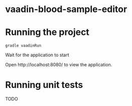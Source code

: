 # vaadin-blood-sample-editor

# Running the project

`gradle vaadinRun`

Wait for the application to start

Open http://localhost:8080/ to view the application.

# Running unit tests

TODO